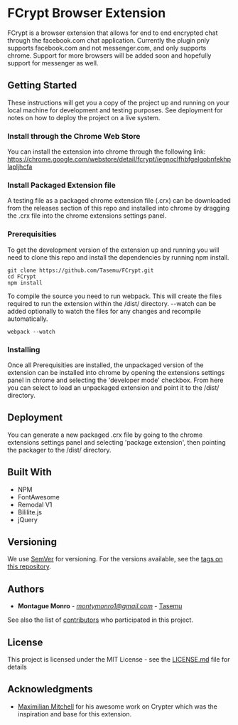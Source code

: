 # FCrypt Browser Extension

FCrypt is a browser extension that allows for end to end encrypted chat through the facebook.com chat application. Currently the plugin pnly supports facebook.com and not messenger.com, and only supports chrome. Support for more browsers will be added soon and hopefully support for messenger as well.

## Getting Started

These instructions will get you a copy of the project up and running on your local machine for development and testing purposes. See deployment for notes on how to deploy the project on a live system.

### Install through the Chrome Web Store

You can install the extension into chrome through the following link: https://chrome.google.com/webstore/detail/fcrypt/iegnoclfhbfgelgobnfekhplapljhcfa

### Install Packaged Extension file

A testing file as a packaged chrome extension file (.crx) can be downloaded from the releases section of this repo and installed into chrome by dragging the .crx file into the chrome extensions settings panel.

### Prerequisities

To get the development version of the extension up and running you will need to clone this repo and install the dependencies by running npm install.

```
git clone https://github.com/Tasemu/FCrypt.git
cd FCrypt
npm install
```

To compile the source you need to run webpack. This will create the files required to run the extension within the /dist/ directory. --watch can be added optionally to watch the files for any changes and recompile automatically.

```
webpack --watch
```

### Installing

Once all Prerequisities are installed, the unpackaged version of the extension can be installed into chrome by opening the extensions settings panel in chrome and selecting the 'developer mode' checkbox. From here you can select to load an unpackaged extension and point it to the /dist/ directory.

## Deployment

You can generate a new packaged .crx file by going to the chrome extensions settings panel and selecting 'package extension', then pointing the packager to the /dist/ directory.

## Built With

* NPM
* FontAwesome
* Remodal V1
* Bililite.js
* jQuery


## Versioning

We use [SemVer](http://semver.org/) for versioning. For the versions available, see the [tags on this repository](https://github.com/Tasemu/FCrypt/tags).

## Authors

* **Montague Monro** - *<montymonro1@gmail.com>* - [Tasemu](https://github.com/Tasemu)

See also the list of [contributors](https://github.com/Tasemu/FCrypt/contributors) who participated in this project.

## License

This project is licensed under the MIT License - see the [LICENSE.md](LICENSE.md) file for details

## Acknowledgments

* [Maximilian Mitchell](https://github.com/maxisme) for his awesome work on Crypter which was the inspiration and base for this extension.
